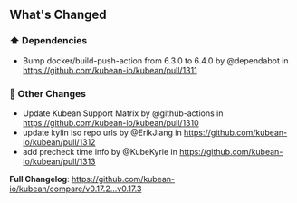 <!-- Release notes generated using configuration in .github/release.yml at v0.17.3 -->

## What's Changed
### ⬆️ Dependencies
* Bump docker/build-push-action from 6.3.0 to 6.4.0 by @dependabot in https://github.com/kubean-io/kubean/pull/1311
### 🔨 Other Changes
* Update Kubean Support Matrix by @github-actions in https://github.com/kubean-io/kubean/pull/1310
* update kylin iso repo urls by @ErikJiang in https://github.com/kubean-io/kubean/pull/1312
* add precheck time info by @KubeKyrie in https://github.com/kubean-io/kubean/pull/1313


**Full Changelog**: https://github.com/kubean-io/kubean/compare/v0.17.2...v0.17.3

